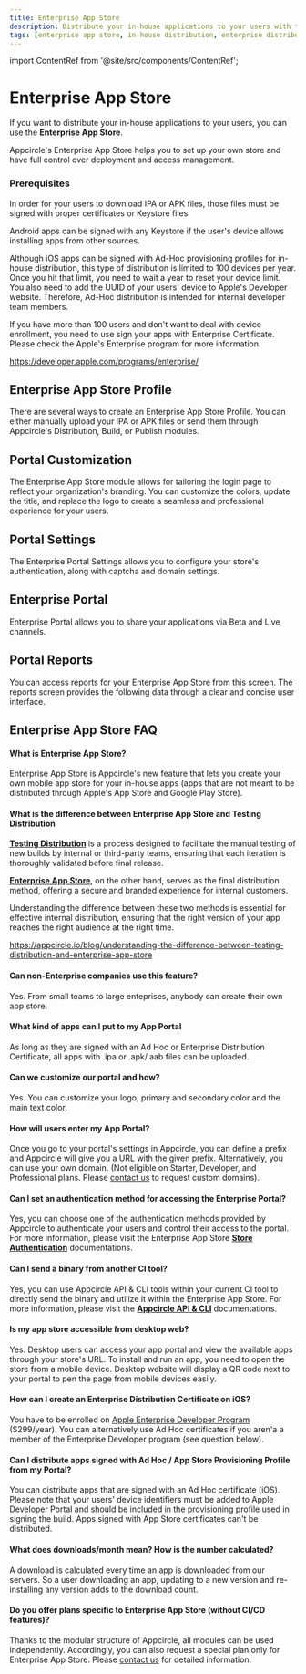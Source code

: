 ```yaml
---
title: Enterprise App Store
description: Distribute your in-house applications to your users with the Enterprise App Store in Appcircle
tags: [enterprise app store, in-house distribution, enterprise distribution, faq]
---
```


import ContentRef from '@site/src/components/ContentRef';

# Enterprise App Store

If you want to distribute your in-house applications to your users, you can use the **Enterprise App Store**.

Appcircle's Enterprise App Store helps you to set up your own store and have full control over deployment and access management.

### Prerequisites

In order for your users to download IPA or APK files, those files must be signed with proper certificates or Keystore files.

Android apps can be signed with any Keystore if the user's device allows installing apps from other sources.

Although iOS apps can be signed with Ad-Hoc provisioning profiles for in-house distribution, this type of distribution is limited to 100 devices per year. Once you hit that limit, you need to wait a year to reset your device limit. You also need to add the UUID of your users' device to Apple's Developer website. Therefore, Ad-Hoc distribution is intended for internal developer team members.

If you have more than 100 users and don't want to deal with device enrollment, you need to use sign your apps with Enterprise Certificate. Please check the Apple's Enterprise program for more information.

https://developer.apple.com/programs/enterprise/

## Enterprise App Store Profile

There are several ways to create an Enterprise App Store Profile. You can either manually upload your IPA or APK files or send them through Appcircle's Distribution, Build, or Publish modules.

## Portal Customization

The Enterprise App Store module allows for tailoring the login page to reflect your organization's branding. You can customize the colors, update the title, and replace the logo to create a seamless and professional experience for your users.

## Portal Settings

The Enterprise Portal Settings allows you to configure your store's authentication, along with captcha and domain settings.

## Enterprise Portal

Enterprise Portal allows you to share your applications via Beta and Live channels.

## Portal Reports

You can access reports for your Enterprise App Store from this screen. The reports screen provides the following data through a clear and concise user interface.

## Enterprise App Store FAQ

#### What is Enterprise App Store?

Enterprise App Store is Appcircle's new feature that lets you create your own mobile app store for your in-house apps (apps that are not meant to be distributed through Apple's App Store and Google Play Store).

#### What is the difference between Enterprise App Store and Testing Distribution

[**Testing Distribution**](/testing-distribution) is a process designed to facilitate the manual testing of new builds by internal or third-party teams, ensuring that each iteration is thoroughly validated before final release. 

[**Enterprise App Store**](/enterprise-app-store), on the other hand, serves as the final distribution method, offering a secure and branded experience for internal customers. 

Understanding the difference between these two methods is essential for effective internal distribution, ensuring that the right version of your app reaches the right audience at the right time. 

https://appcircle.io/blog/understanding-the-difference-between-testing-distribution-and-enterprise-app-store

#### Can non-Enterprise companies use this feature?

Yes. From small teams to large enteprises, anybody can create their own app store.

#### What kind of apps can I put to my App Portal

As long as they are signed with an Ad Hoc or Enterprise Distribution Certificate, all apps with .ipa or .apk/.aab files can be uploaded.

#### Can we customize our portal and how?

Yes. You can customize your logo, primary and secondary color and the main text color.

#### How will users enter my App Portal?

Once you go to your portal's settings in Appcircle, you can define a prefix and Appcircle will give you a URL with the given prefix. Alternatively, you can use your own domain. (Not eligible on Starter, Developer, and Professional plans. Please [contact us](https://appcircle.io/contact) to request custom domains).


#### Can I set an authentication method for accessing the Enterprise Portal?

Yes, you can choose one of the authentication methods provided by Appcircle to authenticate your users and control their access to the portal. For more information, please visit the Enterprise App Store [**Store Authentication**](/enterprise-app-store/portal-settings#store-authentication) documentations.

#### Can I send a binary from another CI tool?

Yes, you can use Appcircle API & CLI tools within your current CI tool to directly send the binary and utilize it within the Enterprise App Store. For more information, please visit the [**Appcircle API & CLI**](/appcircle-api-and-cli) documentations.

#### Is my app store accessible from desktop web?

Yes. Desktop users can access your app portal and view the available apps through your store's URL. To install and run an app, you need to open the store from a mobile device. Desktop website will display a QR code next to your portal to pen the page from mobile devices easily.

#### How can I create an Enterprise Distribution Certificate on iOS?

You have to be enrolled on [Apple Enterprise Developer Program](https://developer.apple.com/programs/enterprise/) ($299/year). You can alternatively use Ad Hoc certificates if you aren'a a member of the Enterprise Developer program (see question below).

#### Can I distribute apps signed with Ad Hoc / App Store Provisioning Profile from my Portal?

You can distribute apps that are signed with an Ad Hoc certificate (iOS). Please note that your users' device identifiers must be added to Apple Developer Portal and should be included in the provisioning profile used in signing the build. Apps signed with App Store certificates can't be distributed.

#### What does downloads/month mean? How is the number calculated?

A download is calculated every time an app is downloaded from our servers. So a user downloading an app, updating to a new version and re-installing any version adds to the download count.

#### Do you offer plans specific to Enterprise App Store (without CI/CD features)?

Thanks to the modular structure of Appcircle, all modules can be used independently. Accordingly, you can also request a special plan only for Enterprise App Store. Please [contact us](https://appcircle.io/contact) for detailed information.